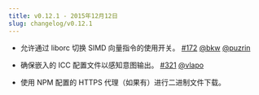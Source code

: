 ```yaml
---
title: v0.12.1 - 2015年12月12日
slug: changelog/v0.12.1
---
```


* 允许通过 liborc 切换 SIMD 向量指令的使用开关。
  [#172](https://github.com/lovell/sharp/issues/172)
  [@bkw](https://github.com/bkw)
  [@puzrin](https://github.com/puzrin)

* 确保嵌入的 ICC 配置文件以感知意图输出。
  [#321](https://github.com/lovell/sharp/issues/321)
  [@vlapo](https://github.com/vlapo)

* 使用 NPM 配置的 HTTPS 代理（如果有）进行二进制文件下载。